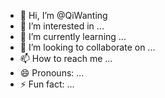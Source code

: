 - 👋 Hi, I’m @QiWanting
- 👀 I’m interested in ...
- 🌱 I’m currently learning ...
- 💞️ I’m looking to collaborate on ...
- 📫 How to reach me ...
- 😄 Pronouns: ...
- ⚡ Fun fact: ...

<!---
QiWanting/QiWanting is a ✨ special ✨ repository because its `README.md` (this file) appears on your GitHub profile.
You can click the Preview link to take a look at your changes.
--->
